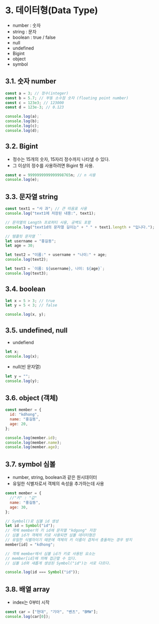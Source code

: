 # 3. 데이터형(Data Type)

- number : 숫자
- string : 문자
- boolean : true / false
- null
- undefined
- Bigint
- object
- symbol

## 3.1. 숫자 number

```js
const a = 3; // 정수(integer)
const b = 5.7; // 부동 소수점 숫자 (floating point number)
const c = 123e3; // 123000
const d = 123e-3; // 0.123

console.log(a);
console.log(b);
console.log(c);
console.log(d);
```

## 3.2. Bigint

- 정수는 15개의 숫자, 15자리 정수까지 나타낼 수 있다.
- 그 이상의 정수를 사용하려면 Bigint 형 사용.

```js
const e = 9999999999999998765n; // n 사용
console.log(e);
```

## 3.3. 문자열 string

```js
const text1 = "사 과"; // 큰 따옴표 사용
console.log("text1에 저장된 내용:", text1);

// 문자열의 Length 프로퍼티 사용, 공백도 포함
console.log("text1d의 문자열 길이는" + " " + text1.length + "입니다.");

// 템플릿 문자열 ``
let username = "홍길동";
let age = 30;

let text2 = "이름:" + username + "나이:" + age;
console.log(text2);

let text3 = `이름: ${username}, 나이: ${age}`;
console.log(text3);
```

## 3.4. boolean

```js
let x = 5 > 3; // true
let y = 5 < 3; // false

console.log(x, y);
```

## 3.5. undefined, null

- undefiend

```js
let x;
console.log(x);
```

- null(빈 문자열)

```js
let y = "";
console.log(y);
```

## 3.6. object (객체)

```js
const member = {
  id: "kdhong",
  name: "홍길동",
  age: 20,
};

console.log(member.id);
console.log(member.name);
console.log(member.age);
```

## 3.7. symbol 심볼

- number, string, boolean과 같은 원시데이터
- 유일한 식별자로서 객체의 속성을 추가하는데 사용

```js
const member = {
  //"키" : "값"
  name: "홍길동",
  age: 30,
};

// Symbol()로 심볼 id 생성
let id = Symbol("id");
// 객체 member의 키 id에 문자열 "kdgong" 저장
// 심볼 id가 객체의 키로 사용되면 심볼 데이터형은
// 유일한 식별자이기 때문에 객체의 키 이름이 겹쳐서 충돌하는 경우 방지
member[id] = "kdhong";

// 객체 member에서 심볼 id가 키로 사용된 요소는
// member[id]에 의해 접근할 수 있다.
// 심볼 id와 새롭게 생성된 Symbol("id")는 서로 다르다.

console.log(id === Symbol("id"));
```

## 3.8. 배열 array

- index는 0부터 시작

```js
const car = ["현대", "기아", "벤츠", "BMW"];
console.log(car[0]);
```
